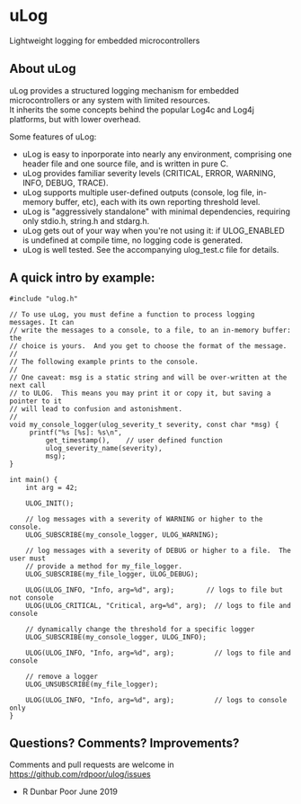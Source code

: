 # uLog
Lightweight logging for embedded microcontrollers

## About uLog

uLog provides a structured logging mechanism for embedded microcontrollers or any system with limited resources.  
It inherits the some concepts behind the popular Log4c and Log4j platforms, but with lower overhead.

Some features of uLog:
* uLog is easy to inporporate into nearly any environment, comprising one header file and one source file, and is written in pure C.
* uLog provides familiar severity levels (CRITICAL, ERROR, WARNING, INFO, DEBUG, TRACE).
* uLog supports multiple user-defined outputs (console, log file, in-memory buffer, etc), each with its own reporting threshold level.
* uLog is "aggressively standalone" with minimal dependencies, requiring only stdio.h, string.h and stdarg.h.  
* uLog gets out of your way when you're not using it: if ULOG_ENABLED is undefined at compile time, no logging code is generated.
* uLog is well tested.  See the accompanying ulog_test.c file for details.

## A quick intro by example:

```
#include "ulog.h"

// To use uLog, you must define a function to process logging messages. It can 
// write the messages to a console, to a file, to an in-memory buffer: the 
// choice is yours.  And you get to choose the format of the message.  
//
// The following example prints to the console.  
//
// One caveat: msg is a static string and will be over-written at the next call 
// to ULOG.  This means you may print it or copy it, but saving a pointer to it 
// will lead to confusion and astonishment.
//
void my_console_logger(ulog_severity_t severity, const char *msg) {
     printf("%s [%s]: %s\n",
         get_timestamp(),    // user defined function
         ulog_severity_name(severity),
         msg);
}

int main() {
    int arg = 42;

    ULOG_INIT();

    // log messages with a severity of WARNING or higher to the console.
    ULOG_SUBSCRIBE(my_console_logger, ULOG_WARNING);
 
    // log messages with a severity of DEBUG or higher to a file.  The user must
    // provide a method for my_file_logger.
    ULOG_SUBSCRIBE(my_file_logger, ULOG_DEBUG);

    ULOG(ULOG_INFO, "Info, arg=%d", arg);        // logs to file but not console
    ULOG(ULOG_CRITICAL, "Critical, arg=%d", arg);  // logs to file and console
    
    // dynamically change the threshold for a specific logger
    ULOG_SUBSCRIBE(my_console_logger, ULOG_INFO);

    ULOG(ULOG_INFO, "Info, arg=%d", arg);          // logs to file and console

    // remove a logger
    ULOG_UNSUBSCRIBE(my_file_logger);
    
    ULOG(ULOG_INFO, "Info, arg=%d", arg);          // logs to console only
}
```

## Questions?  Comments?  Improvements?

Comments and pull requests are welcome in https://github.com/rdpoor/ulog/issues

- R Dunbar Poor
  June 2019
  
